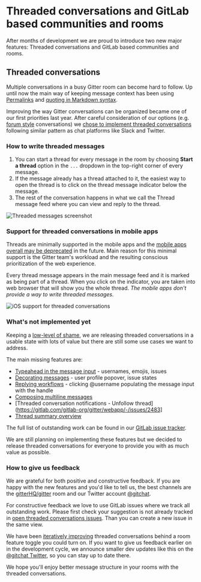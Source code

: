 # Threaded conversations and GitLab based communities and rooms

After months of development we are proud to introduce two new major features: Threaded conversations and GitLab based communities and rooms.

## Threaded conversations

Multiple conversations in a busy Gitter room can become hard to follow. Up until now the main way of keeping message context has been using [Permalinks](https://gitlab.com/gitlab-org/gitter/webapp/-/blob/develop/docs/messages.md#permalinks) and [quoting in Markdown syntax](https://daringfireball.net/projects/markdown/syntax#blockquote).

Improving the way Gitter conversations can be organized became one of our first priorities last year. After careful consideration of our options (e.g. [forum style](https://gitlab.com/gitlab-org/gitter/webapp/-/issues/741#note_171220229) conversations) we [chose to implement threaded conversations](https://gitlab.com/gitlab-org/gitter/webapp/-/issues/2143) following similar pattern as chat platforms like Slack and Twitter.

### How to write threaded messages

1. You can start a thread for every message in the room by choosing **Start a thread** option in the `...` dropdown in the top-right corner of every message.
2. If the message already has a thread attached to it, the easiest way to open the thread is to click on the thread message indicator below the message.
3. The rest of the conversation happens in what we call the Thread message feed where you can view and reply to the thread.

![Threaded messages screenshot](https://i.imgur.com/7MRkEAT.png)

### Support for threaded conversations in mobile apps

Threads are minimally supported in the mobile apps and the [mobile apps overall may be deprecated](https://gitlab.com/gitlab-org/gitter/webapp/-/issues/2281) in the future. Main reason for this minimal support is the Gitter team's workload and the resulting conscious prioritization of the web experience.

Every thread message appears in the main message feed and it is marked as being part of a thread. When you click on the indicator, you are taken into web browser that will show you the whole thread. *The mobile apps don't provide a way to write threaded messages.*

![iOS support for threaded conversations](https://gitlab.com/gitlab-org/gitter/webapp/uploads/fa8e50053ac25a386d441da7cdbe4c03/Kapture_2020-02-03_at_14.54.46.gif)

### What's not implemented yet

Keeping a [low-level of shame](https://about.gitlab.com/handbook/values/#low-level-of-shame), we are releasing threaded conversations in a usable state with lots of value but there are still some use cases we want to address.

The main missing features are:

- [Typeahead in the message input](https://gitlab.com/gitlab-org/gitter/webapp/-/issues/2344) - usernames, emojis, issues
- [Decorating messages](https://gitlab.com/gitlab-org/gitter/webapp/-/issues/2340) - user profile popover, issue states
- [Replying workflows](https://gitlab.com/gitlab-org/gitter/webapp/-/issues/2341) - clicking @username populating the message input with the handle
- [Composing multiline messages](https://gitlab.com/gitlab-org/gitter/webapp/-/issues/2338)
- [Threaded conversation notifications - Unfollow thread](https://gitlab.com/gitlab-org/gitter/webapp/-/issues/2483]
- [Thread summary overview](https://gitlab.com/gitlab-org/gitter/webapp/-/issues/2431)

The full list of outstanding work can be found in our [GitLab issue tracker](https://gitlab.com/gitlab-org/gitter/webapp/-/issues?scope=all&utf8=%E2%9C%93&state=opened&label_name[]=threaded-conversations).

We are still planning on implementing these features but we decided to release threaded conversations for everyone to provide you with as much value as possible.

### How to give us feedback

We are grateful for both positive and constructive feedback. If you are happy with the new features and you'd like to tell us, the best channels are the [gitterHQ/gitter](https://gitter.im/gitterHQ/gitter) room and our Twitter account [@gitchat](https://twitter.com/gitchat).

For constructive feedback we love to use GitLab issues where we track all outstanding work. Please first check your suggestion is not already tracked in [open threaded conversations issues](https://gitlab.com/gitlab-org/gitter/webapp/-/issues?scope=all&utf8=%E2%9C%93&state=opened&label_name[]=threaded-conversations). Than you can create a new issue in the same view.

We have been [iteratively improving](https://about.gitlab.com/handbook/values/#iteration) threaded conversations behind a room feature toggle you could turn on. If you want to give us feedback earlier on in the development cycle, we announce smaller dev updates like this on the [@gitchat Twitter](https://twitter.com/gitchat), so you can stay up to date there.

We hope you'll enjoy better message structure in your rooms with the threaded conversations.
